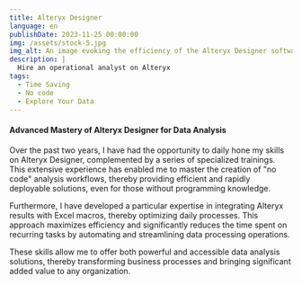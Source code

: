 ```yaml
---
title: Alteryx Designer
language: en
publishDate: 2023-11-25 00:00:00
img: /assets/stock-5.jpg
img_alt: An image evoking the efficiency of the Alteryx Designer software
description: |
  Hire an operational analyst on Alteryx
tags:
  - Time Saving
  - No code
  - Explore Your Data
---
```


#### Advanced Mastery of Alteryx Designer for Data Analysis

Over the past two years, I have had the opportunity to daily hone my skills on Alteryx Designer, complemented by a series of specialized trainings. This extensive experience has enabled me to master the creation of "no code" analysis workflows, thereby providing efficient and rapidly deployable solutions, even for those without programming knowledge.

Furthermore, I have developed a particular expertise in integrating Alteryx results with Excel macros, thereby optimizing daily processes. This approach maximizes efficiency and significantly reduces the time spent on recurring tasks by automating and streamlining data processing operations.

These skills allow me to offer both powerful and accessible data analysis solutions, thereby transforming business processes and bringing significant added value to any organization.